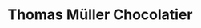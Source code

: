 ---
title: "Thomas Müller Chocolatier"
url: /schaffhausen/thomas-mueller-chocolatier/
shop: Schokolade
---